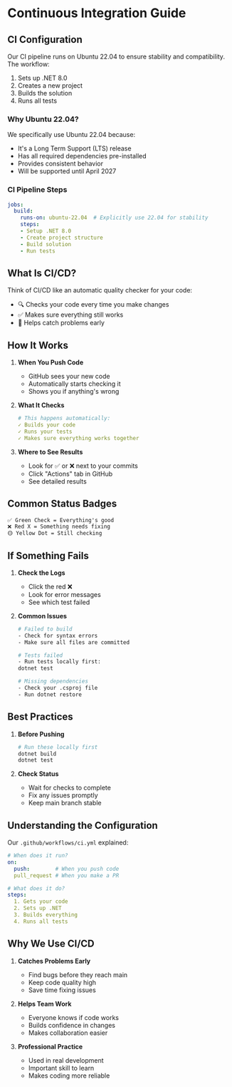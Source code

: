 # Continuous Integration Guide

## CI Configuration

Our CI pipeline runs on Ubuntu 22.04 to ensure stability and compatibility. The workflow:
1. Sets up .NET 8.0
2. Creates a new project
3. Builds the solution
4. Runs all tests

### Why Ubuntu 22.04?

We specifically use Ubuntu 22.04 because:
- It's a Long Term Support (LTS) release
- Has all required dependencies pre-installed
- Provides consistent behavior
- Will be supported until April 2027

### CI Pipeline Steps

```yaml
jobs:
  build:
    runs-on: ubuntu-22.04  # Explicitly use 22.04 for stability
    steps:
    - Setup .NET 8.0
    - Create project structure
    - Build solution
    - Run tests
```

## What Is CI/CD?

Think of CI/CD like an automatic quality checker for your code:
- 🔍 Checks your code every time you make changes
- ✅ Makes sure everything still works
- 🚀 Helps catch problems early

## How It Works

1. **When You Push Code**
   - GitHub sees your new code
   - Automatically starts checking it
   - Shows you if anything's wrong

2. **What It Checks**
   ```yaml
   # This happens automatically:
   ✓ Builds your code
   ✓ Runs your tests
   ✓ Makes sure everything works together
   ```

3. **Where to See Results**
   - Look for ✅ or ❌ next to your commits
   - Click "Actions" tab in GitHub
   - See detailed results

## Common Status Badges

```markdown
✅ Green Check = Everything's good
❌ Red X = Something needs fixing
🟡 Yellow Dot = Still checking
```

## If Something Fails

1. **Check the Logs**
   - Click the red ❌
   - Look for error messages
   - See which test failed

2. **Common Issues**
   ```bash
   # Failed to build
   - Check for syntax errors
   - Make sure all files are committed

   # Tests failed
   - Run tests locally first:
   dotnet test
   
   # Missing dependencies
   - Check your .csproj file
   - Run dotnet restore
   ```

## Best Practices

1. **Before Pushing**
   ```bash
   # Run these locally first
   dotnet build
   dotnet test
   ```

2. **Check Status**
   - Wait for checks to complete
   - Fix any issues promptly
   - Keep main branch stable

## Understanding the Configuration

Our `.github/workflows/ci.yml` explained:

```yaml
# When does it run?
on:
  push:        # When you push code
  pull_request # When you make a PR

# What does it do?
steps:
  1. Gets your code
  2. Sets up .NET
  3. Builds everything
  4. Runs all tests
```

## Why We Use CI/CD

1. **Catches Problems Early**
   - Find bugs before they reach main
   - Keep code quality high
   - Save time fixing issues

2. **Helps Team Work**
   - Everyone knows if code works
   - Builds confidence in changes
   - Makes collaboration easier

3. **Professional Practice**
   - Used in real development
   - Important skill to learn
   - Makes coding more reliable 